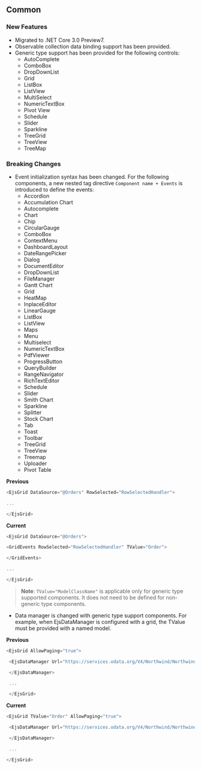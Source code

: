 ## Common

### New Features

- Migrated to .NET Core 3.0 Preview7.
- Observable collection data binding support has been provided.
- Generic type support has been provided for the following controls:
    * AutoComplete
    * ComboBox
	* DropDownList
	* Grid
	* ListBox
	* ListView
	* MultiSelect
	* NumericTextBox
	* Pivot View
	* Schedule
	* Slider
	* Sparkline
	* TreeGrid
	* TreeView
	* TreeMap

### Breaking Changes

- Event initialization syntax has been changed. For the following components, a new nested tag directive `Component name + Events` is introduced to define the events:
    * Accordion
    * Accumulation Chart
    * Autocomplete
    * Chart
    * Chip
    * CircularGauge
    * ComboBox
    * ContextMenu
    * DashboardLayout
    * DateRangePicker
    * Dialog
    * DocumentEditor
    * DropDownList
    * FileManager
    * Gantt Chart
    * Grid
    * HeatMap
    * InplaceEditor
    * LinearGauge
    * ListBox
    * ListView
    * Maps
    * Menu
    * Multiselect
    * NumericTextBox
    * PdfViewer
    * ProgressButton
    * QueryBuilder
    * RangeNavigator
    * RichTextEditor
    * Schedule
    * Slider
    * Smith Chart
    * Sparkline
    * Splitter
    * Stock Chart
    * Tab
    * Toast
    * Toolbar
    * TreeGrid
    * TreeView
    * Treemap
    * Uploader 
    * Pivot Table

**Previous**

```csharp
<EjsGrid DataSource="@Orders" RowSelected="RowSelectedHandler">

...

</EjsGrid>
```
 
**Current**

 ```csharp
<EjsGrid DataSource="@Orders">

 <GridEvents RowSelected="RowSelectedHandler" TValue="Order">

 </GridEvents>

...

</EjsGrid>
```

> **Note**: `TValue="ModelClassName"` is applicable only for generic type supported components. It does not need to be defined for non-generic type components.

- Data manager is changed with generic type support components. For example, when EjsDataManager is configured with a grid, the TValue must be provided with a named model.

**Previous**

```csharp
<EjsGrid AllowPaging="true">

 <EjsDataManager Url="https://services.odata.org/V4/Northwind/Northwind.svc/Orders/" Adaptor="Adaptors.ODataV4Adaptor">

 </EjsDataManager>

 ...

 </EjsGrid>
```
 

**Current**

```csharp
<EjsGrid TValue="Order" AllowPaging="true">

 <EjsDataManager Url="https://services.odata.org/V4/Northwind/Northwind.svc/Orders/" Adaptor="Adaptors.ODataV4Adaptor">

 </EjsDataManager>

 ...

</EjsGrid> 
```
